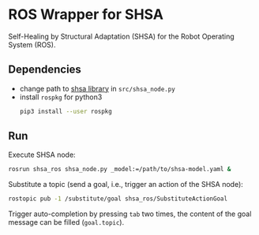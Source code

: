 # ROS Wrapper for SHSA
Self-Healing by Structural Adaptation (SHSA) for the Robot Operating System
(ROS).


## Dependencies

* change path to [shsa library](https://github.com/dratasich/shsa) in
  `src/shsa_node.py`
* install `rospkg` for python3
    ```bash
    pip3 install --user rospkg
    ```

## Run

Execute SHSA node:
```bash
rosrun shsa_ros shsa_node.py _model:=/path/to/shsa-model.yaml &
```

Substitute a topic (send a goal, i.e., trigger an action of the SHSA node):
```bash
rostopic pub -1 /substitute/goal shsa_ros/SubstituteActionGoal
```

Trigger auto-completion by pressing `tab` two times, the content of the goal
message can be filled (`goal.topic`).
